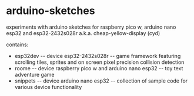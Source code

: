 # arduino-sketches
experiments with arduino sketches for raspberry pico w, arduino nano esp32 and esp32-2432s028r a.k.a. cheap-yellow-display (cyd)

contains:
* esp32dev -- device esp32-2432s028r -- game framework featuring scrolling tiles, sprites and on screen pixel precision collision detection
* roome -- device raspberry pico w and arduino nano esp32 -- toy text adventure game
* snippets -- device arduino nano esp32 -- collection of sample code for various device functionality

